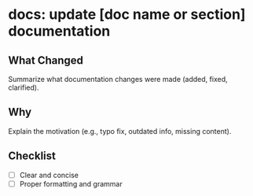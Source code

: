 # docs: update [doc name or section] documentation

## What Changed
Summarize what documentation changes were made (added, fixed, clarified).

## Why
Explain the motivation (e.g., typo fix, outdated info, missing content).

## Checklist
- [ ] Clear and concise
- [ ] Proper formatting and grammar
